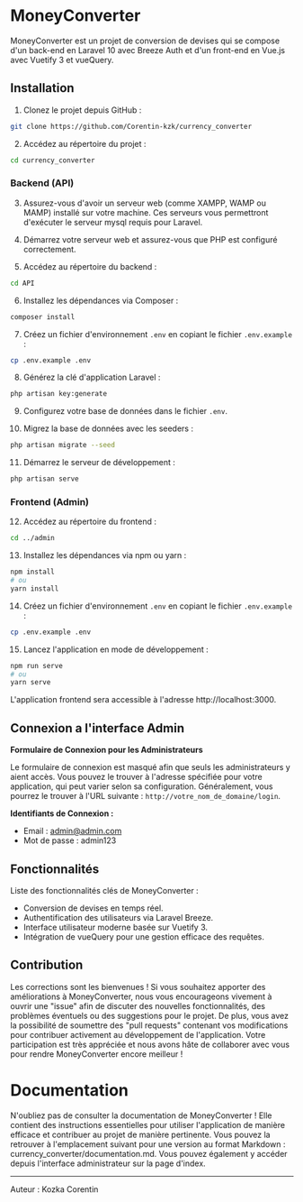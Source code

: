 # MoneyConverter

MoneyConverter est un projet de conversion de devises qui se compose d'un back-end en Laravel 10 avec Breeze Auth et d'un front-end en Vue.js avec Vuetify 3 et vueQuery.

## Installation

1. Clonez le projet depuis GitHub :

```bash
git clone https://github.com/Corentin-kzk/currency_converter
```

2. Accédez au répertoire du projet :

```bash
cd currency_converter
```

### Backend (API)

3. Assurez-vous d'avoir un serveur web (comme XAMPP, WAMP ou MAMP) installé sur votre machine. Ces serveurs vous permettront d'exécuter le serveur mysql requis pour Laravel.

4. Démarrez votre serveur web et assurez-vous que PHP est configuré correctement.

5. Accédez au répertoire du backend :

```bash
cd API
```

6. Installez les dépendances via Composer :

```bash
composer install
```

7. Créez un fichier d'environnement `.env` en copiant le fichier `.env.example` :

```bash
cp .env.example .env
```

8. Générez la clé d'application Laravel :

```bash
php artisan key:generate
```

9. Configurez votre base de données dans le fichier `.env`.

10. Migrez la base de données avec les seeders :

```bash
php artisan migrate --seed
```

11. Démarrez le serveur de développement :

```bash
php artisan serve
```



### Frontend (Admin)

12. Accédez au répertoire du frontend :

```bash
cd ../admin
```

13. Installez les dépendances via npm ou yarn :

```bash
npm install
# ou
yarn install
```
14. Créez un fichier d'environnement `.env` en copiant le fichier `.env.example` :

```bash
cp .env.example .env
```

15. Lancez l'application en mode de développement :

```bash
npm run serve
# ou
yarn serve
```

L'application frontend sera accessible à l'adresse http://localhost:3000.


## Connexion a l'interface Admin

**Formulaire de Connexion pour les Administrateurs**

Le formulaire de connexion est masqué afin que seuls les administrateurs y aient accès. Vous pouvez le trouver à l'adresse spécifiée pour votre application, qui peut varier selon sa configuration. Généralement, vous pourrez le trouver à l'URL suivante : `http://votre_nom_de_domaine/login`.

**Identifiants de Connexion :**

- Email : admin@admin.com
- Mot de passe : admin123


## Fonctionnalités

Liste des fonctionnalités clés de MoneyConverter :

- Conversion de devises en temps réel.
- Authentification des utilisateurs via Laravel Breeze.
- Interface utilisateur moderne basée sur Vuetify 3.
- Intégration de vueQuery pour une gestion efficace des requêtes.

## Contribution

Les corrections sont les bienvenues ! Si vous souhaitez apporter des améliorations à MoneyConverter, nous vous encourageons vivement à ouvrir une "issue" afin de discuter des nouvelles fonctionnalités, des problèmes éventuels ou des suggestions pour le projet. De plus, vous avez la possibilité de soumettre des "pull requests" contenant vos modifications pour contribuer activement au développement de l'application. Votre participation est très appréciée et nous avons hâte de collaborer avec vous pour rendre MoneyConverter encore meilleur !

# Documentation 

N'oubliez pas de consulter la documentation de MoneyConverter ! Elle contient des instructions essentielles pour utiliser l'application de manière efficace et contribuer au projet de manière pertinente. Vous pouvez la retrouver à l'emplacement suivant pour une version au format Markdown : currency_converter/documentation.md. Vous pouvez également y accéder depuis l'interface administrateur sur la page d'index.


---
Auteur : Kozka Corentin



